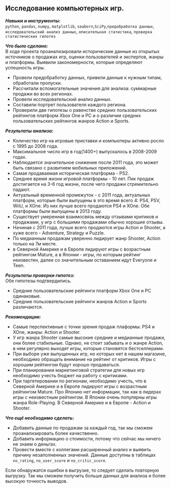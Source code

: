 ## Исследование компьютерных игр.
***Навыки и инструменты:***  
`python`, `pandas`, `numpy`, `matplotlib`, `seaborn`,`SciPy`,`предобработка данных`, `исследовательский анализ данных`, `описательная статистика`, `проверка статистических гипотез`

***Что было сделано:***    
В ходе проекта проанализировали исторические данные из открытых источников о продажах игр, оценки пользователей и экспертов, жанры и платформы. Выявили закономерности, которые определяют успешность игры. 
- Провели предобработку данных, привели данные к нужным типам, обработали пропуски.  
- Рассчитали вспомогательные значения для анализа: суммарные продажи во всех регионах.  
- Провели исследовательский анализ данных.    
- Составили портрет пользователя каждого региона.    
- Проверили две гипотезы о равенстве средних пользовательских рейтингов платформ Xbox One и PC и о различии
средних пользовательских рейтингов жанров Action и Sports.
     
    
***Результаты анализа:***    
- Количество игр на игровые приставки и компьютеры активно росло с 1995 до 2008 года.  
- Максимальное число игр в год(1400+) выпускалось в 2008-2009 годах. 
- Наблюдается значительное снижение после 2011 года, это может быть связано с развитием мобильных приложений.    
- Самая продаваемая историческая платформа - PS2.
- Среднее время жизни игровой платформы - 10 лет. Пик продаж достигается на 3-6 год жизни, после чего продажи стремительно падают.   
- Актуальный временной промежуток - с 2011 года, актуальных платформ, которые были выпущены в это время всего 4: PS4, PSV, WiiU,  и XOne. Из них лучше всего продаются PS4 и XOne. Обе платформы были выпущены в 2013 году. 
- Cуществует умеренная взаимосвязь между отзывами критиков и продажами, у игр с большими продажами обычно хорошие отзывы.   
- Начиная с 2011 года, лучше всего продаются игры Action и Shooter, а хуже всего - Adventure, Strategy и Puzzle. 
- По медианным продажам уверенно лидирует жанр Shooter, Action только на 7м месте.    
- в Северной Америке и в Европе лидируют игры с возрастным рейтингом Mature, а в Японии - игры, по которым рейтинг неизвестен, далее со значительным оставанием идут Everyone и Teen.   
    
***Результаты проверки гипотез:***   
Обе гипотезы подтвердились.    
- Средние пользовательские рейтинги платформ Xbox One и PC одинаковые.    
- Средние пользовательские рейтинги жанров Action и Sports различаются.
    
***Рекомендации:***
- Самые перспективные с точки зрения продаж плаформы: PS4 и XOnе, жанры: Action и Shooter.  
- У игр жанра Shooter самые высокие средние и медианные продажи, они более стабильные. Однако, не стоит забывать и о жанре Action, в нем регулярно выходят игры, которые становятся бестселлерами.
- При выборе уже выпущенных игр, но которых нет в нашем магазине, необходимо обращать внимание на рейтинг от критиков. Игры с хорошим рейтингом будут хорошо продаваться.    
- При планировании маркетинговой стратегии для новых игр необходимо учесть бюджет на работу с критиками. 
- При таргетировании по регионам, необходимо учесть, что в Северной Америке и в Европе лидируют игры с возрастным рейтингом Mature. Про Японию нет информации, так как в лидерах игры с неизвестным рейтингом. В Японии очень популярны игры жанра Role-Playing. В Северной Америке и в Европе - Action и Shooter.


***Что ещё необходимо сделать:***
- Добавить данные по продажам за каждый год, так мы сможем проанализировать более качественно.   
- Добавить информацию о стоимости, потому что сейчас мы ничего не знаем о деньгах.   
- Провести вместе с коллегами расширенный анализ и выявить причину незаполненных значений. Данные доступны в таблицах `no_rating`, `no_user_score` и `no_critic_score`.   

Если обнаружатся ошибки в выгрузке, то следует сделать повторную выгрузку. Так мы сможем получить больше данных для анализа и более высокую точность выводов.   
